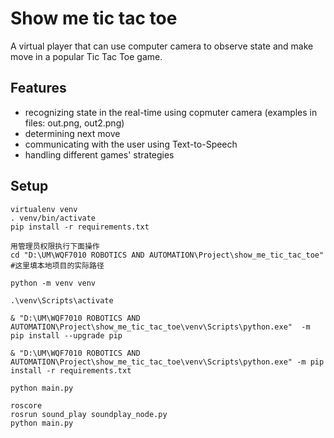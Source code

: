 # Show me tic tac toe

A virtual player that can use computer camera to observe state and make move in a popular Tic Tac Toe game. 

## Features
- recognizing state in the real-time using copmuter camera (examples in files: out.png, out2.png)
- determining next move
- communicating with the user using Text-to-Speech
- handling different games' strategies

## Setup
```
virtualenv venv
. venv/bin/activate
pip install -r requirements.txt
```

```
用管理员权限执行下面操作
cd "D:\UM\WQF7010 ROBOTICS AND AUTOMATION\Project\show_me_tic_tac_toe" #这里填本地项目的实际路径

python -m venv venv

.\venv\Scripts\activate

& "D:\UM\WQF7010 ROBOTICS AND AUTOMATION\Project\show_me_tic_tac_toe\venv\Scripts\python.exe"  -m pip install --upgrade pip

& "D:\UM\WQF7010 ROBOTICS AND AUTOMATION\Project\show_me_tic_tac_toe\venv\Scripts\python.exe" -m pip install -r requirements.txt

python main.py
```

```
roscore
rosrun sound_play soundplay_node.py
python main.py
```
